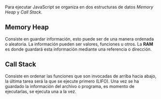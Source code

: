 Para ejecutar JavaScript se organiza en dos estructuras de datos *Memory Heap* y *Call Stack*.

## Memory Heap
Consiste en guardar información, esto puede ser de una manera ordenada o aleatoria. La información pueden ser valores, funciones u otros. La **RAM** es donde guardará esta información mediante una referencia o dirección.

## Call Stack
Consiste en ordenar las funciones que son invocadas de arriba hacia abajo,  la última tarea será la que se ejecute primero (LIFO). Una vez se ha guardado la información del archivo o programa, es momento de ejecutarlas, se ejecuta una a la vez.
